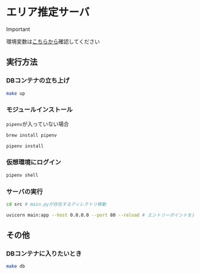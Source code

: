 # エリア推定サーバ

> [!IMPORTANT]
> 環境変数は[こちらから](https://kjlb.esa.io/posts/5238)確認してください

## 実行方法
### DBコンテナの立ち上げ
```bash
make up
```
### モジュールインストール
`pipenv`が入っていない場合
```bash
brew install pipenv
```

```bash
pipenv install
```

### 仮想環境にログイン
```bash
pipenv shell
```

### サーバの実行
```bash
cd src # main.pyが存在するディレクトリ移動

uvicorn main:app --host 0.0.0.0 --port 80 --reload # エントリーポイントを実行
```

## その他
### DBコンテナに入りたいとき
```bash
make db
```
